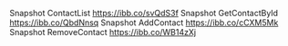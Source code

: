 Snapshot ContactList https://ibb.co/svQdS3f
Snapshot GetContactById https://ibb.co/QbdNnsq
Snapshot AddContact https://ibb.co/cCXM5Mk
Snapshot RemoveContact https://ibb.co/WB14zXj

